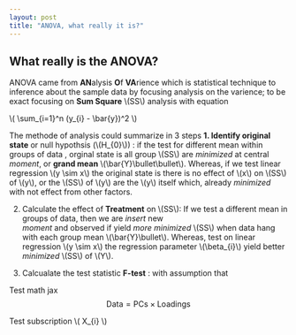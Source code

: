 ```yaml
---
layout: post
title: "ANOVA, what really it is?"
---
```


## What really is the ANOVA?

ANOVA came from **AN**alysis **O**f **VA**rience which is statistical technique to inference about the sample data by focusing analysis on the varience; to be exact focusing on **Sum Square** \\(SS\\) analysis with equation

\\( \sum_{i=1}^n (y\_{i} - \bar{y})^2 \\)

The methode of analysis could summarize in 3 steps
**1. Identify original state** or null hypothsis (\\(H\_{0}\\)) : if the test for different mean within groups of data , orginal state is all group \\(SS\\) are _minimized_ at central _moment_, or **grand mean** \\(\bar{Y}\bullet\bullet\\). Whereas, if we test linear regression \\(y \sim x\\) the original state is there is no effect of \\(x\\) on \\(SS\\) of \\(y\\), or the \\(SS\\) of \\(y\\) are the \\(y\\) itself which, already _minimized_ with not effect from other factors.

2. Calculate the effect of **Treatment** on \\(SS\\): If we test a different mean in groups of data, then we are _insert_ new   
_moment_ and observed if yield _more minimized_ \\(SS\\) when data hang with each group mean \\(\bar{Y}\bullet\\). Whereas, test on linear regression \\(y \sim x\\) the regression parameter \\(\beta\_{i}\\) yield better _minimized_ \\(SS\\) of \\(Y\\). 

3. Calcualate the test statistic **F-test** : with assumption that 

Test math jax
$$ \mathsf{Data = PCs} \times \mathsf{Loadings} $$

Test subscription \\( X\_{i} \\)
